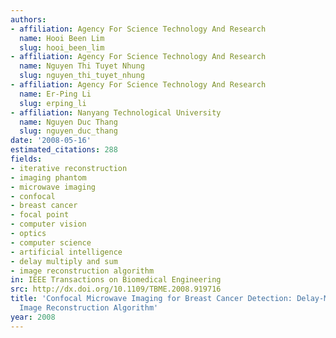```yaml
---
authors:
- affiliation: Agency For Science Technology And Research
  name: Hooi Been Lim
  slug: hooi_been_lim
- affiliation: Agency For Science Technology And Research
  name: Nguyen Thi Tuyet Nhung
  slug: nguyen_thi_tuyet_nhung
- affiliation: Agency For Science Technology And Research
  name: Er-Ping Li
  slug: erping_li
- affiliation: Nanyang Technological University
  name: Nguyen Duc Thang
  slug: nguyen_duc_thang
date: '2008-05-16'
estimated_citations: 288
fields:
- iterative reconstruction
- imaging phantom
- microwave imaging
- confocal
- breast cancer
- focal point
- computer vision
- optics
- computer science
- artificial intelligence
- delay multiply and sum
- image reconstruction algorithm
in: IEEE Transactions on Biomedical Engineering
src: http://dx.doi.org/10.1109/TBME.2008.919716
title: 'Confocal Microwave Imaging for Breast Cancer Detection: Delay-Multiply-and-Sum
  Image Reconstruction Algorithm'
year: 2008
---
```

